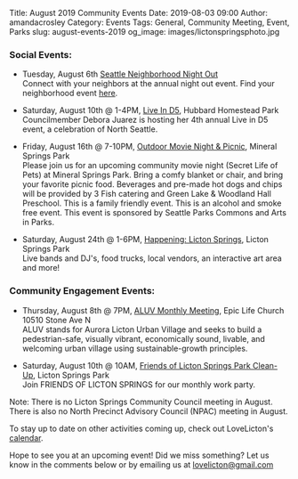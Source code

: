 Title: August 2019 Community Events
Date: 2019-08-03 09:00
Author: amandacrosley
Category: Events
Tags: General, Community Meeting, Event, Parks
slug: august-events-2019
og_image: images/lictonspringsphoto.jpg

### Social Events:

*   Tuesday, August 6th [Seattle Neighborhood Night Out](http://www.seattle.gov/police/community-policing/night-out) <br>
Connect with your neighbors at the annual night out event. Find your neighborhood event [here](http://www.seattle.gov/police/community-policing/night-out/view-the-map). 

*   Saturday, August 10th @ 1-4PM, [Live In D5](https://www.facebook.com/events/474123953414082/), Hubbard Homestead Park<br>
Councilmember Debora Juarez is hosting her 4th annual Live in D5 event, a celebration of North Seattle. 

*   Friday, August 16th @ 7-10PM, [Outdoor Movie Night & Picnic](https://www.facebook.com/events/512601515946599/), Mineral Springs Park<br>
Please join us for an upcoming community movie night (Secret Life of Pets) at Mineral Springs Park. Bring a comfy blanket or chair, and bring your favorite picnic food. Beverages and pre-made hot dogs and chips will be provided by 3 Fish catering and Green Lake & Woodland Hall Preschool. This is a family friendly event. This is an alcohol and smoke free event. This event is sponsored by Seattle Parks Commons and Arts in Parks.

*   Saturday, August 24th @ 1-6PM, [Happening: Licton Springs](https://www.facebook.com/events/859648314420537/), Licton Springs Park<br>
Live bands and DJ's, food trucks, local vendors, an interactive art area and more! 

### Community Engagement Events:

*   Thursday, August 8th @ 7PM, [ALUV Monthly Meeting](https://www.facebook.com/events/2371709539602641/), Epic Life Church 10510 Stone Ave N<br />
ALUV stands for Aurora Licton Urban Village and seeks to build a pedestrian-safe, visually vibrant, economically sound, livable, and welcoming urban village using sustainable-growth principles.

*   Saturday, August 10th @ 10AM, [Friends of Licton Springs Park Clean-Up](https://lictonsprings.org/work_party.pdf),
Licton Springs Park <br>
Join FRIENDS OF LICTON SPRINGS for our monthly work party.

Note: There is no Licton Springs Community Council meeting in August. 
There is also no North Precinct Advisory Council (NPAC) meeting in August. 

To stay up to date on other activities coming up, check out LoveLicton's [calendar](https://lovelicton.com/pages/community-calendar.html).

Hope to see you at an upcoming event!
Did we miss something? Let us know in the comments below or by emailing us at [lovelicton@gmail.com](mailto:lovelicton@gmail.com)
